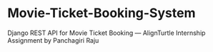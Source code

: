 # Movie-Ticket-Booking-System
Django REST API for Movie Ticket Booking — AlignTurtle Internship Assignment by Panchagiri Raju
